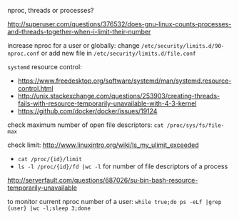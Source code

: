 
nproc, threads or processes?

http://superuser.com/questions/376532/does-gnu-linux-counts-processes-and-threads-together-when-i-limit-their-number

increase nproc for a user or globally: change `/etc/security/limits.d/90-nproc.conf` or add new file in `/etc/security/limits.d/file.conf`

`systemd` resource control:
- https://www.freedesktop.org/software/systemd/man/systemd.resource-control.html
- http://unix.stackexchange.com/questions/253903/creating-threads-fails-with-resource-temporarily-unavailable-with-4-3-kernel
- https://github.com/docker/docker/issues/19124

check maximum number of open file descriptors: `cat /proc/sys/fs/file-max`

check limit: http://www.linuxintro.org/wiki/Is_my_ulimit_exceeded
- `cat /proc/{id}/limit`
- `ls -l /proc/{id}/fd |wc -l` for number of file descriptors of a process

http://serverfault.com/questions/687026/su-bin-bash-resource-temporarily-unavailable

to monitor current nproc number of a user: `while true;do ps -eLf |grep {user} |wc -l;sleep 3;done`
